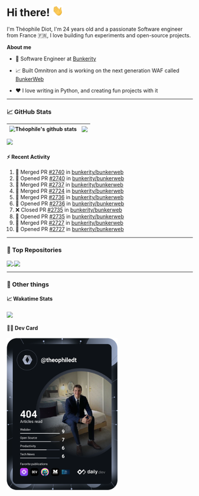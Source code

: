 # Hi there! <img src="./wave.gif" width="30px" height="30px" />

I'm Théophile Diot, I'm 24 years old and a passionate Software engineer from France 🇫🇷, I love building fun experiments and open-source projects.

**About me**

- 💼 Software Engineer at [Bunkerity](https://www.bunkerity.com/)

- 📈 Built Omnitron and is working on the next generation WAF called [BunkerWeb](https://www.bunkerweb.io)

- ❤️ I love writing in Python, and creating fun projects with it

---

### 📈 GitHub Stats

| <img align="center" src="https://github-readme-stats.vercel.app/api?username=TheophileDiot&show_icons=true&include_all_commits=true&theme=algolia&hide_border=true&rank_icon=github" alt="Théophile's github stats" /> | <img align="center" src="https://github-readme-stats.vercel.app/api/top-langs/?username=TheophileDiot&layout=compact&theme=algolia&hide_border=true" /> |
| ---------------------------------------------------------------------------------------------------------------------------------------------------------------------------------------------------------------------- | ------------------------------------------------------------------------------------------------------------------------------------------------------- |

![](https://github-readme-activity-graph.vercel.app/graph?username=TheophileDiot&theme=tokyo-night)

#### :zap: Recent Activity

<!--START_SECTION:activity-->
1. 🎉 Merged PR [#2740](https://github.com/bunkerity/bunkerweb/pull/2740) in [bunkerity/bunkerweb](https://github.com/bunkerity/bunkerweb)
2. 💪 Opened PR [#2740](https://github.com/bunkerity/bunkerweb/pull/2740) in [bunkerity/bunkerweb](https://github.com/bunkerity/bunkerweb)
3. 🎉 Merged PR [#2737](https://github.com/bunkerity/bunkerweb/pull/2737) in [bunkerity/bunkerweb](https://github.com/bunkerity/bunkerweb)
4. 🎉 Merged PR [#2724](https://github.com/bunkerity/bunkerweb/pull/2724) in [bunkerity/bunkerweb](https://github.com/bunkerity/bunkerweb)
5. 🎉 Merged PR [#2736](https://github.com/bunkerity/bunkerweb/pull/2736) in [bunkerity/bunkerweb](https://github.com/bunkerity/bunkerweb)
6. 💪 Opened PR [#2736](https://github.com/bunkerity/bunkerweb/pull/2736) in [bunkerity/bunkerweb](https://github.com/bunkerity/bunkerweb)
7. ❌ Closed PR [#2735](https://github.com/bunkerity/bunkerweb/pull/2735) in [bunkerity/bunkerweb](https://github.com/bunkerity/bunkerweb)
8. 💪 Opened PR [#2735](https://github.com/bunkerity/bunkerweb/pull/2735) in [bunkerity/bunkerweb](https://github.com/bunkerity/bunkerweb)
9. 🎉 Merged PR [#2727](https://github.com/bunkerity/bunkerweb/pull/2727) in [bunkerity/bunkerweb](https://github.com/bunkerity/bunkerweb)
10. 💪 Opened PR [#2727](https://github.com/bunkerity/bunkerweb/pull/2727) in [bunkerity/bunkerweb](https://github.com/bunkerity/bunkerweb)
<!--END_SECTION:activity-->

---

### 🔧 Top Repositories

<a href="https://github.com/bunkerity/bunkerweb">
  <img align="center" src="https://github-readme-stats.vercel.app/api/pin/?username=Bunkerity&repo=bunkerweb&theme=algolia" />
</a>
<a href="https://github.com/TheophileDiot/Omnitron">
  <img align="center" src="https://github-readme-stats.vercel.app/api/pin/?username=TheophileDiot&repo=Omnitron&theme=algolia" />
</a>

---

### 🎉 Other things

#### 📈 Wakatime Stats

<a href="https://wakatime.com/@theophile_bunkerity">
  <img align="center" src="https://github-readme-stats.vercel.app/api/wakatime?username=3aa5ce41-c253-43d9-8441-a721e446a45f&layout=compact&theme=algolia" />
</a>

#### 👨‍💻 Dev Card

<a href="https://app.daily.dev/TheophileDt">
  <img src="./devcard.svg" width="300" alt="Théophile Diot's Dev Card"/>
</a>
